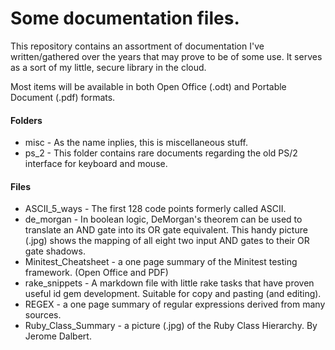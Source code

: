 # Some documentation files.

This repository contains an assortment of documentation I've written/gathered
over the years that may prove to be of some use. It serves as a sort of my
little, secure library in the cloud.

Most items will be available in both Open Office (.odt) and Portable Document
(.pdf) formats.

#### Folders
* misc - As the name inplies, this is miscellaneous stuff.
* ps_2 - This folder contains rare documents regarding the old PS/2
interface for keyboard and mouse.

#### Files
* ASCII_5_ways - The first 128 code points formerly called ASCII.
* de_morgan - In boolean logic, DeMorgan's theorem can be used to translate an
AND gate into its OR gate equivalent. This handy picture (.jpg) shows the
mapping of all eight two input AND gates to their OR gate shadows.
* Minitest_Cheatsheet - a one page summary of the Minitest testing framework.
(Open Office and PDF)
* rake_snippets - A markdown file with little rake tasks that have proven
useful id gem development. Suitable for copy and pasting (and editing).
* REGEX - a one page summary of regular expressions derived from many sources.
* Ruby_Class_Summary - a picture (.jpg) of the Ruby Class Hierarchy. By Jerome
Dalbert.
